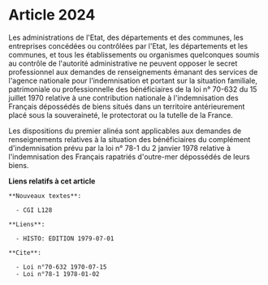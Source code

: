 # Article 2024

Les administrations de l'Etat, des départements et des communes, les entreprises concédées ou contrôlées par l'Etat, les
départements et les communes, et tous les établissements ou organismes quelconques soumis au contrôle de l'autorité
administrative ne peuvent opposer le secret professionnel aux demandes de renseignements émanant des services de l'agence
nationale pour l'indemnisation et portant sur la situation familiale, patrimoniale ou professionnelle des bénéficiaires de la
loi n° 70-632 du 15 juillet 1970 relative à une contribution nationale à l'indemnisation des Français dépossédés de biens
situés dans un territoire antérieurement placé sous la souveraineté, le protectorat ou la tutelle de la France.

Les dispositions du premier alinéa sont applicables aux demandes de renseignements relatives à la situation des bénéficiaires
du complément d'indemnisation prévu par la loi n° 78-1 du 2 janvier 1978 relative à l'indemnisation des Français rapatriés
d'outre-mer dépossédés de leurs biens.

**Liens relatifs à cet article**

	**Nouveaux textes**:

	  - CGI L128

	**Liens**:

	  - HISTO: EDITION 1979-07-01

	**Cite**:

	  - Loi n°70-632 1970-07-15
	  - Loi n°78-1 1978-01-02
